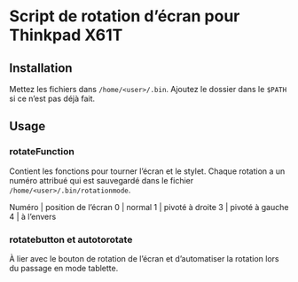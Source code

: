 # Script de rotation d’écran pour Thinkpad X61T

## Installation

Mettez les fichiers dans `/home/<user>/.bin`. Ajoutez le dossier dans le `$PATH` si ce n’est pas déjà fait.

## Usage 

### rotateFunction 

Contient les fonctions pour tourner l’écran et le stylet. Chaque rotation a un numéro attribué qui est sauvegardé dans le fichier `/home/<user>/.bin/rotationmode`.

Numéro  | position de l’écran
0       | normal
1       | pivoté à droite
3       | pivoté à gauche
4       | à l’envers

### rotatebutton et autotorotate

À lier avec le bouton de rotation de l’écran et d’automatiser la rotation lors du passage en mode tablette.
